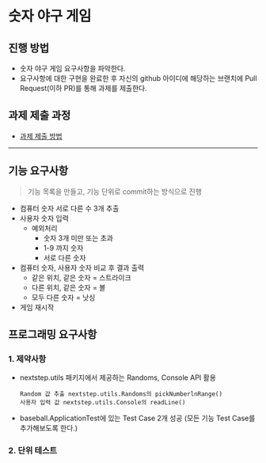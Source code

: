 # 숫자 야구 게임
## 진행 방법
* 숫자 야구 게임 요구사항을 파악한다.
* 요구사항에 대한 구현을 완료한 후 자신의 github 아이디에 해당하는 브랜치에 Pull Request(이하 PR)를 통해 과제를 제출한다.

## 과제 제출 과정
* [과제 제출 방법](https://github.com/next-step/nextstep-docs/tree/master/precourse)
---
## 기능 요구사항
> 기능 목록을 만들고, 기능 단위로 commit하는 방식으로 진행
* 컴퓨터 숫자 서로 다른 수 3개 추출
* 사용자 숫자 입력
  * 예외처리
    * 숫자 3개 미만 또는 초과
    * 1-9 까지 숫자
    * 서로 다른 숫자
* 컴퓨터 숫자, 사용자 숫자 비교 후 결과 출력
  * 같은 위치, 같은 숫자 = 스트라이크
  * 다른 위치, 같은 숫자 = 볼
  * 모두 다른 숫자 = 낫싱
* 게임 재시작
## 프로그래밍 요구사항
### 1. 제약사항
* nextstep.utils 패키지에서 제공하는 Randoms, Console API 활용
    ````
    Random 값 추출 nextstep.utils.Randoms의 pickNumberlnRange()
    사용자 입력 값 nextstep.utils.Console의 readLine()
    ````
* baseball.ApplicationTest에 있는 Test Case 2개 성공
  (모든 기능 Test Case를 추가해보도록 한다.)
### 2. 단위 테스트